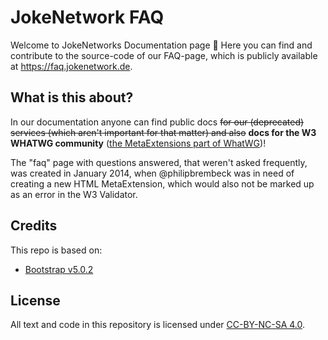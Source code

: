 # JokeNetwork FAQ

Welcome to JokeNetworks Documentation page 🥳
Here you can find and contribute to the source-code of our FAQ-page, which is publicly available at https://faq.jokenetwork.de.

## What is this about?

In our documentation anyone can find public docs ~~for our (deprecated) services (which aren't important for that matter) and also~~ **docs for the W3 WHATWG community** ([the MetaExtensions part of WhatWG](https://wiki.whatwg.org/wiki/MetaExtensions))!

The "faq" page with questions answered, that weren't asked frequently, was created in January 2014, when @philipbrembeck was in need of creating a new HTML MetaExtension, which would also not be marked up as an error in the W3 Validator.

## Credits 

This repo is based on:

 - [Bootstrap v5.0.2](https://getbootstrap.com)

## License

All text and code in this repository is licensed under [CC-BY-NC-SA 4.0](https://creativecommons.org/licenses/by-nc-sa/4.0/).

